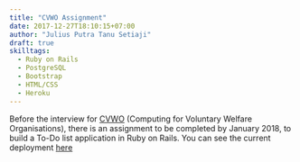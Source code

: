 ```yaml
---
title: "CVWO Assignment"
date: 2017-12-27T18:10:15+07:00
author: "Julius Putra Tanu Setiaji"
draft: true
skilltags:
  - Ruby on Rails
  - PostgreSQL
  - Bootstrap
  - HTML/CSS
  - Heroku
---
```


Before the interview for [CVWO](http://comp.nus.edu.sg/~vwo) (Computing for Voluntary Welfare Organisations),
there is an assignment to be completed by January 2018, to build a To-Do list application
in Ruby on Rails. You can see the current deployment [here](http://indocomsoft.com/cvwo)